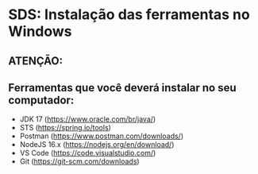 # SDS: Instalação das ferramentas no Windows

## ATENÇÃO:

## Ferramentas que você deverá instalar no seu computador:

- JDK 17 (https://www.oracle.com/br/java/)
- STS (https://spring.io/tools)
- Postman (https://www.postman.com/downloads/)
- NodeJS 16.x (https://nodejs.org/en/download/)
- VS Code (https://code.visualstudio.com/)
- Git (https://git-scm.com/downloads)

